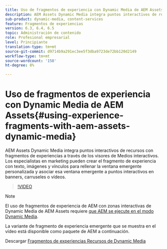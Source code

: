 ```yaml
---
title: Uso de fragmentos de experiencia con Dynamic Media de AEM Assets
description: AEM Assets Dynamic Media integra puntos interactivos de recursos con fragmentos de experiencias a través de los visores de Medios interactivos. Los especialistas en marketing pueden crear el fragmento de experiencia con texto, imágenes y vínculos para rellenar la ventana emergente personalizada y asociar esa ventana emergente a puntos interactivos en banners, carruseles o vídeos.
sub-product: dynamic-media, content-services
feature: Fragmentos de experiencias
version: 6.3, 6.4, 6.5
topic: Administración de contenido
role: Profesional empresarial
level: Principiante
translation-type: tm+mt
source-git-commit: d9714b9a291ec3ee5f3dba9723de72bb120d2149
workflow-type: tm+mt
source-wordcount: '158'
ht-degree: 8%

---
```



# Uso de fragmentos de experiencia con Dynamic Media de AEM Assets{#using-experience-fragments-with-aem-assets-dynamic-media}

AEM Assets Dynamic Media integra puntos interactivos de recursos con fragmentos de experiencias a través de los visores de Medios interactivos. Los especialistas en marketing pueden crear el fragmento de experiencia con texto, imágenes y vínculos para rellenar la ventana emergente personalizada y asociar esa ventana emergente a puntos interactivos en banners, carruseles o vídeos.

>[!VIDEO](https://video.tv.adobe.com/v/22115/?quality=9&learn=on)

>[!NOTE]
>
>El uso de fragmentos de experiencia de AEM con zonas interactivas de Dynamic Media de AEM Assets requiere [que AEM se ejecute en el modo Dynamic Media](https://docs.adobe.com/docs/es-ES/aem/6-3/administer/content/dynamic-media/config-dynamic.html).

La variante de fragmento de experiencia emergente que se muestra en el vídeo está disponible como paquete de AEM a continuación.

Descargar [Fragmentos de experiencias Recursos de Dynamic Media](assets/experience-fragmentsdynamic-mediaassets-100.zip)
